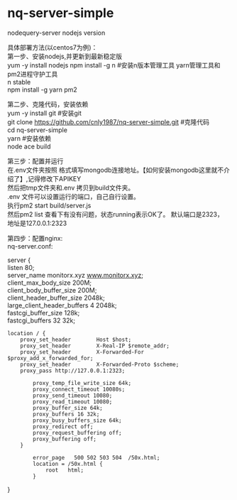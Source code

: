 # nq-server-simple
nodequery-server nodejs version

具体部署方法(以centos7为例)：  
第一步、安装nodejs,并更新到最新稳定版  
yum -y install nodejs
npm install -g n  #安装n版本管理工具 yarn管理工具和pm2进程守护工具  
n stable  
npm install -g yarn pm2  


第二步、克隆代码，安装依赖  
yum -y install git  #安装git  
git clone https://github.com/cnly1987/nq-server-simple.git  #克隆代码  
cd nq-server-simple  
yarn      #安装依赖  
node ace build  


第三步：配置并运行  
在.env文件夹按照 格式填写mongodb连接地址。【如何安装mongodb这里就不介绍了】,记得修改下APIKEY  
然后把tmp文件夹和.env 拷贝到build文件夹。  
.env 文件可以设置运行的端口，自己自行设置。  
执行pm2 start build/server.js  
然后pm2 list 查看下有没有问题，状态running表示OK了。  默认端口是2323， 地址是127.0.0.1:2323  


第四步：配置nginx:  
nq-server.conf:  

server {  
    listen 80;  
    server_name  monitorx.xyz www.monitorx.xyz;  
    client_max_body_size 200M;  
    client_body_buffer_size 200M;  
    client_header_buffer_size 2048k;  
    large_client_header_buffers 4 2048k;  
    fastcgi_buffer_size 128k;  
    fastcgi_buffers 32 32k;  

    location / {  
        proxy_set_header        Host $host;  
        proxy_set_header        X-Real-IP $remote_addr;  
        proxy_set_header        X-Forwarded-For $proxy_add_x_forwarded_for;  
        proxy_set_header        X-Forwarded-Proto $scheme;  
        proxy_pass http://127.0.0.1:2323;  
   
            proxy_temp_file_write_size 64k;  
            proxy_connect_timeout 10080s;  
            proxy_send_timeout 10080;  
            proxy_read_timeout 10080;  
            proxy_buffer_size 64k;  
            proxy_buffers 16 32k;  
            proxy_busy_buffers_size 64k;  
            proxy_redirect off;  
            proxy_request_buffering off;  
            proxy_buffering off;  
        }  

            error_page   500 502 503 504  /50x.html;  
            location = /50x.html {  
                root   html;  
            }  
}
